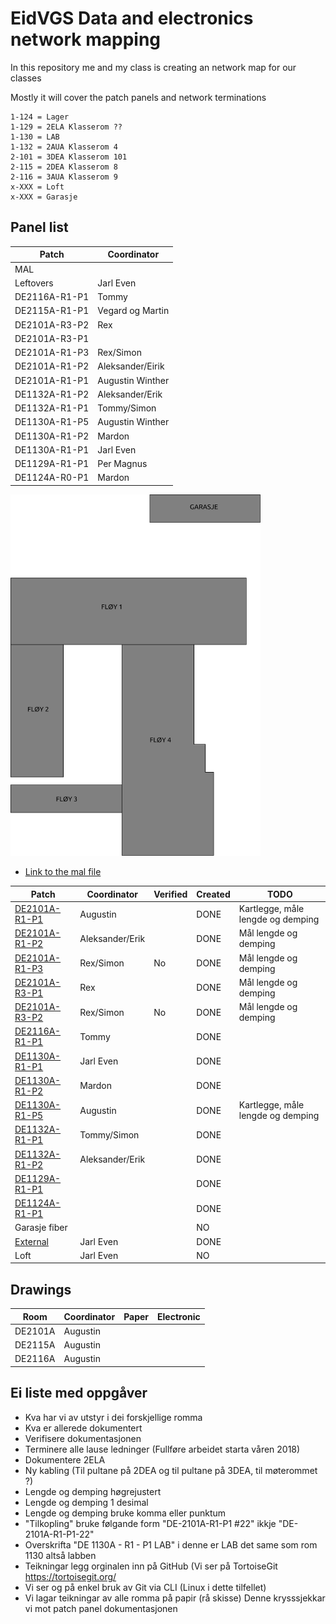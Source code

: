 <h1>EidVGS Data and electronics network mapping</h1>

<p>In this repository me and my class is creating an network map for our classes</p>
<p>Mostly it will cover the patch panels and network terminations</p>

```
1-124 = Lager
1-129 = 2ELA Klasserom ??
1-130 = LAB
1-132 = 2AUA Klasserom 4
2-101 = 3DEA Klasserom 101
2-115 = 2DEA Klasserom 8
2-116 = 3AUA Klasserom 9
x-XXX = Loft
x-XXX = Garasje

```

## Panel list

[comment]: # (Autotable start)

|Patch|Coordinator|
|----|----|
|MAL|<Insert name>|
|Leftovers|Jarl Even|
|DE2116A-R1-P1|Tommy|
|DE2115A-R1-P1|Vegard og Martin|
|DE2101A-R3-P2|Rex|
|DE2101A-R3-P1||
|DE2101A-R1-P3|Rex/Simon|
|DE2101A-R1-P2|Aleksander/Eirik|
|DE2101A-R1-P1|Augustin Winther|
|DE1132A-R1-P2|Aleksander/Erik|
|DE1132A-R1-P1|Tommy/Simon|
|DE1130A-R1-P5|Augustin Winther|
|DE1130A-R1-P2|Mardon|
|DE1130A-R1-P1|Jarl Even|
|DE1129A-R1-P1|Per Magnus|
|DE1124A-R0-P1|Mardon|

[comment]: # (Autotable stop)

<img src="./Drawings/EIDVGS-SectionPlan.svg" width="400">


* [Link to the mal file](Panels/MAL.md)

|                  Patch                 |     Coordinator     |Verified|Created|               TODO                 |
|----------------------------------------|---------------------|--------|-------|------------------------------------|
|[DE2101A-R1-P1](Panels/DE2101A-R1-P1.md)| Augustin            |        |DONE   |Kartlegge, måle lengde og demping   |
|[DE2101A-R1-P2](Panels/DE2101A-R1-P2.md)| Aleksander/Erik     |        |DONE   |Mål lengde og demping               |
|[DE2101A-R1-P3](Panels/DE2101A-R1-P3.md)| Rex/Simon           |No      |DONE   |Mål lengde og demping               |
|[DE2101A-R3-P1](Panels/DE2101A-R3-P1.md)| Rex                 |        |DONE   |Mål lengde og demping               |
|[DE2101A-R3-P2](Panels/DE2101A-R3-P2.md)| Rex/Simon           |No      |DONE   |Mål lengde og demping               |
|[DE2116A-R1-P1](Panels/DE2116A-R1-P1.md)| Tommy               |        |DONE   |                                    |
|[DE1130A-R1-P1](Panels/DE1130A-R1-P1.md)| Jarl Even           |        |DONE   |                                    |
|[DE1130A-R1-P2](Panels/DE1130A-R1-P2.md)| Mardon              |        |DONE   |                                    |
|[DE1130A-R1-P5](Panels/DE1130A-R1-P5.md)| Augustin            |        |DONE   |Kartlegge, måle lengde og demping   |
|[DE1132A-R1-P1](Panels/DE1132A-R1-P1.md)| Tommy/Simon         |        |DONE   |                                    |
|[DE1132A-R1-P2](Panels/DE1132A-R1-P2.md)| Aleksander/Erik     |        |DONE   |                                    |
|[DE1129A-R1-P1](Panels/DE1129A-R1-P1.md)|                     |        |DONE   |                                    |
|[DE1124A-R1-P1](Panels/DE1124A-R0-P1.md)|                     |        |DONE   |                                    |
|Garasje fiber                           |                     |        |NO     |                                    |
|[External](Panels/Leftovers.md)         | Jarl Even           |        |DONE   |                                    |
|Loft                                    | Jarl Even           |        |NO     |                                    |


## Drawings 
|    Room     |     Coordinator     | Paper | Electronic  |
|-------------|---------------------|-------|-------------|
|DE2101A      |Augustin             |       |             |
|DE2115A      |Augustin             |       |             |
|DE2116A      |Augustin             |       |             |


## Ei liste med oppgåver 

* Kva har vi av utstyr i dei forskjellige romma
* Kva er allerede dokumentert
* Verifisere dokumentasjonen
* Terminere alle lause ledninger (Fullføre arbeidet starta våren 2018)
* Dokumentere 2ELA
* Ny kabling (Til pultane på 2DEA og til pultane på 3DEA, til møterommet ?)
* Lengde og demping høgrejustert
* Lengde og demping 1 desimal
* Lengde og demping bruke komma eller punktum
* "Tilkopling" bruke følgande form "DE-2101A-R1-P1 #22"  ikkje "DE-2101A-R1-P1-22"
* Overskrifta "DE 1130A - R1 - P1 LAB" i denne er LAB det same som rom 1130 altså labben
* Teikningar legg orginalen inn på GitHub (Vi ser på TortoiseGit https://tortoisegit.org/
* Vi ser og på enkel bruk av Git via CLI (Linux i dette tilfellet)
* Vi lagar teikningar av alle romma på papir (rå skisse) Denne krysssjekkar vi mot patch panel dokumentasjonen



